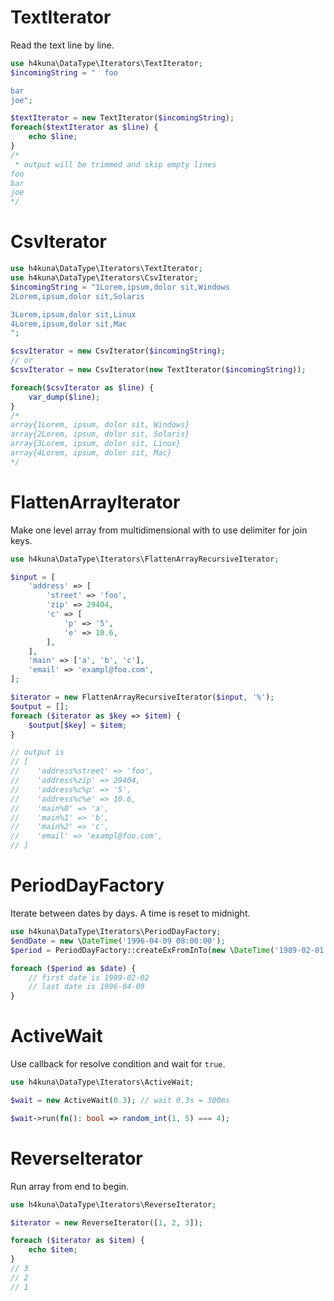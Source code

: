 # TextIterator

Read the text line by line.

```php
use h4kuna\DataType\Iterators\TextIterator;
$incomingString = "  foo

bar
joe";

$textIterator = new TextIterator($incomingString);
foreach($textIterator as $line) {
    echo $line;
}
/*
 * output will be trimmed and skip empty lines
foo
bar
joe
*/
```

# CsvIterator

```php
use h4kuna\DataType\Iterators\TextIterator;
use h4kuna\DataType\Iterators\CsvIterator;
$incomingString = "1Lorem,ipsum,dolor sit,Windows
2Lorem,ipsum,dolor sit,Solaris

3Lorem,ipsum,dolor sit,Linux
4Lorem,ipsum,dolor sit,Mac
";

$csvIterator = new CsvIterator($incomingString);
// or
$csvIterator = new CsvIterator(new TextIterator($incomingString));

foreach($csvIterator as $line) {
    var_dump($line);
}
/*
array{1Lorem, ipsum, dolor sit, Windows}
array{2Lorem, ipsum, dolor sit, Solaris}
array{3Lorem, ipsum, dolor sit, Linux}
array{4Lorem, ipsum, dolor sit, Mac}
*/
```

# FlattenArrayIterator

Make one level array from multidimensional with to use delimiter for join keys.

```php
use h4kuna\DataType\Iterators\FlattenArrayRecursiveIterator;

$input = [
    'address' => [
        'street' => 'foo',
        'zip' => 29404,
        'c' => [
            'p' => '5',
            'e' => 10.6,
        ],
    ],
    'main' => ['a', 'b', 'c'],
    'email' => 'exampl@foo.com',
];

$iterator = new FlattenArrayRecursiveIterator($input, '%');
$output = [];
foreach ($iterator as $key => $item) {
    $output[$key] = $item;
}

// output is
// [
//    'address%street' => 'foo',
//    'address%zip' => 29404,
//    'address%c%p' => '5',
//    'address%c%e' => 10.6,
//    'main%0' => 'a',
//    'main%1' => 'b',
//    'main%2' => 'c',
//    'email' => 'exampl@foo.com',
// ]
```

# PeriodDayFactory

Iterate between dates by days. A time is reset to midnight.

```php
use h4kuna\DataType\Iterators\PeriodDayFactory;
$endDate = new \DateTime('1996-04-09 08:00:00');
$period = PeriodDayFactory::createExFromInTo(new \DateTime('1989-02-01 07:00:00'), $endDate);

foreach ($period as $date) {
    // first date is 1989-02-02
    // last date is 1996-04-09
}

```

# ActiveWait

Use callback for resolve condition and wait for `true`.

```php
use h4kuna\DataType\Iterators\ActiveWait;

$wait = new ActiveWait(0.3); // wait 0.3s = 300ms

$wait->run(fn(): bool => random_int(1, 5) === 4);
```

# ReverseIterator

Run array from end to begin.

```php
use h4kuna\DataType\Iterators\ReverseIterator;

$iterator = new ReverseIterator([1, 2, 3]);

foreach ($iterator as $item) {
    echo $item;
}
// 3
// 2
// 1
```
